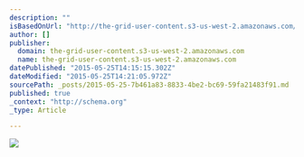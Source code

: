 ```yaml
---
description: ""
isBasedOnUrl: "http://the-grid-user-content.s3-us-west-2.amazonaws.com/3ecfbecb-8de5-4826-a6e9-c8f3147fc31d.png"
author: []
publisher:
  domain: the-grid-user-content.s3-us-west-2.amazonaws.com
  name: the-grid-user-content.s3-us-west-2.amazonaws.com
datePublished: "2015-05-25T14:15:15.302Z"
dateModified: "2015-05-25T14:21:05.972Z"
sourcePath: _posts/2015-05-25-7b461a83-8833-4be2-bc69-59fa21483f91.md
published: true
_context: "http://schema.org"
_type: Article

---
```

![](http://the-grid-user-content.s3-us-west-2.amazonaws.com/3ecfbecb-8de5-4826-a6e9-c8f3147fc31d.png)